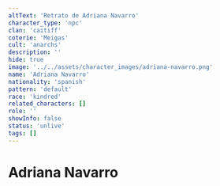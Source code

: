 ```yaml
---
altText: 'Retrato de Adriana Navarro'
character_type: 'npc'
clan: 'caitiff'
coterie: 'Meigas'
cult: 'anarchs'
description: ''
hide: true
image: '../../assets/character_images/adriana-navarro.png'
name: 'Adriana Navarro'
nationality: 'spanish'
pattern: 'default'
race: 'kindred'
related_characters: []
role: ''
showInfo: false
status: 'unlive'
tags: []
---
```


# Adriana Navarro
